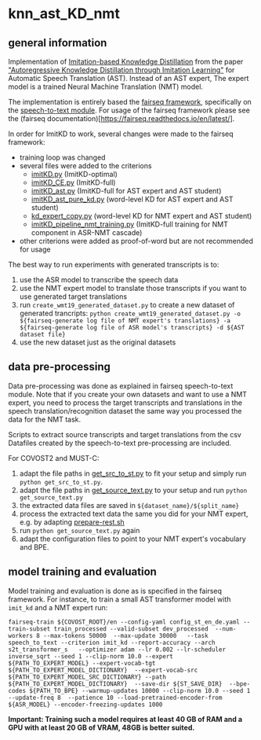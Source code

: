 # knn_ast_KD_nmt

## general information

Implementation of [Imitation-based Knowledge Distillation](https://github.com/asappresearch/imitkd) from the paper ["Autoregressive Knowledge Distillation through Imitation Learning"](https://arxiv.org/abs/2009.07253) for Automatic Speech Translation (AST).
Instead of an AST expert, The expert model is a trained Neural Machine Translation (NMT) model.

The implementation is entirely based the [fairseq framework](https://github.com/facebookresearch/fairseq), specifically on the [speech-to-text module](https://github.com/facebookresearch/fairseq/tree/main/examples/speech_to_text).
For usage of the fairseq framework please see the (fairseq documentation)[https://fairseq.readthedocs.io/en/latest/].


In order for ImitKD to work, several changes were made to the fairseq framework:
* training loop was changed
* several files were added to the criterions
    * [imitKD.py](fairseq/fairseq/criterions/imitKD.py) (ImitKD-optimal)
    * [imitKD_CE.py](fairseq/fairseq/criterions/imitKD_CE.py) (ImitKD-full)
    * [imitKD_ast.py](fairseq/fairseq/criterions/imitKD_ast.py) (ImitKD-full for AST expert and AST student)
    * [imitKD_ast_pure_kd.py](fairseq/fairseq/criterions/imitKD_ast_pure_kd.py) (word-level KD for AST expert and AST student)
    * [kd_expert_copy.py](fairseq/fairseq/criterions/kd_expert_copy.py) (word-level KD for NMT expert and AST student)
    * [imitKD_pipeline_nmt_training.py](fairseq/fairseq/criterions/imitKD_pipeline_nmt_training.py) (ImitKD-full training for NMT component in ASR-NMT cascade)
* other criterions were added as proof-of-word but are not recommended for usage


The best way to run experiments with generated transcripts is to:
1. use the ASR model to transcribe the speech data
2. use the NMT expert model to translate those transcripts if you want to use generated target translations
3. run `create_wmt19_generated_dataset.py` to create a new dataset of generated trancripts:
    ``python create_wmt19_generated_dataset.py -o ${fairseq-generate log file of NMT expert's translations} -a ${fairseq-generate log file of ASR model's transcripts} -d ${AST dataset file}``
4. use the new dataset just as the original datasets 





## data pre-processing

Data pre-processing was done as explained in fairseq speech-to-text module. Note that if you create your own datasets and want to use a NMT expert, you need to process the target transcripts and translations in the speech translation/recognition dataset the same way you processed the data for the NMT task.

Scripts to extract source transcripts and target translations from the csv Datafiles created by the speech-to-text pre-processing are included.


For COVOST2 and MUST-C:
1.  adapt the file paths in [get_src_to_st.py](fairseq/get_src_to_st.py) to fit your setup and simply run `python get_src_to_st.py`.
2. adapt the file paths in [get_source_text.py](fairseq/examples/speech_to_text/get_source_text.py) to your setup and run `python get_source_text.py`
3. the extracted data files are saved in `${dataset_name}/${split_name}`
4. process the extracted text data the same you did for your NMT expert, e.g. by adapting [prepare-rest.sh](fairseq/examples/speech_to_text/prepare-rest.sh)
5. run `python get_source_text.py` again
6. adapt the configuration files to point to your NMT expert's vocabulary and BPE.

## model training and evaluation

Model training and evaluation is done as is specified in the fairseq framework.
For instance, to train a small AST transformer model with `imit_kd` and a NMT expert run:


`fairseq-train ${COVOST_ROOT}/en --config-yaml config_st_en_de.yaml --train-subset train_processed --valid-subset dev_processed  --num-workers 8 --max-tokens 50000  --max-update 30000   --task speech_to_text --criterion imit_kd --report-accuracy --arch s2t_transformer_s  
--optimizer adam --lr 0.002 --lr-scheduler inverse_sqrt --seed 1 --clip-norm 10.0 --expert ${PATH_TO_EXPERT_MODEL} --expert-vocab-tgt ${PATH_TO_EXPERT_MODEL_DICTIONARY}  --expert-vocab-src ${PATH_TO_EXPERT_MODEL_SRC_DICTIONARY} --path  ${PATH_TO_EXPERT_MODEL_DICTIONARY} 
 --save-dir ${ST_SAVE_DIR}  --bpe-codes ${PATH_TO_BPE} --warmup-updates 10000 --clip-norm 10.0 --seed 1 --update-freq 8  --patience 10 --load-pretrained-encoder-from ${ASR_MODEL} --encoder-freezing-updates 1000`
 
 
__**Important**: Training such a model requires at least 40 GB of RAM and a GPU with at least 20 GB of VRAM, 48GB is better suited.__
